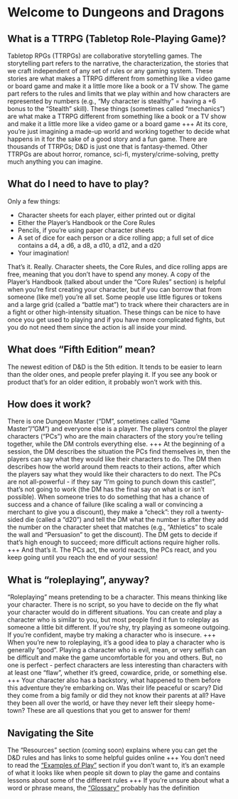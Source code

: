 # Welcome to Dungeons and Dragons

## What is a TTRPG (Tabletop Role-Playing Game)?
Tabletop RPGs (TTRPGs) are collaborative storytelling games. The storytelling part refers to the narrative, the characterization, the stories that we craft independent of any set of rules or any gaming system. These stories are what makes a TTRPG different from something like a video game or board game and make it a little more like a book or a TV show. The game part refers to the rules and limits that we play within and how characters are represented by numbers (e.g., “My character is stealthy” = having a +6 bonus to the “Stealth” skill). These things (sometimes called “mechanics”) are what make a TTRPG different from something like a book or a TV show and make it a little more like a video game or a board game
+++
At its core, you’re just imagining a made-up world and working together to decide what happens in it for the sake of a good story and a fun game. There are thousands of TTRPGs; D&D is just one that is fantasy-themed. Other TTRPGs are about horror, romance, sci-fi, mystery/crime-solving, pretty much anything you can imagine.

## What do I need to have to play?
Only a few things:

* Character sheets for each player, either printed out or digital
* Either the Player’s Handbook or the Core Rules
* Pencils, if you’re using paper character sheets
* A set of dice for each person or a dice rolling app; a full set of dice contains a d4, a d6, a d8, a d10, a d12, and a d20
* Your imagination!

That’s it. Really. Character sheets, the Core Rules, and dice rolling apps are free, meaning that you don’t have to spend any money. A copy of the Player’s Handbook (talked about under the “Core Rules” section) is helpful when you’re first creating your character, but if you can borrow that from someone (like me!) you’re all set. 
Some people use little figures or tokens and a large grid (called a “battle mat”) to track where their characters are in a fight or other high-intensity situation. These things can be nice to have once you get used to playing and if you have more complicated fights, but you do not need them since the action is all inside your mind.

## What does “Fifth Edition” mean?
The newest edition of D&D is the 5th edition. It tends to be easier to learn than the older ones, and people prefer playing it. If you see any book or product that’s for an older edition, it probably won’t work with this.

## How does it work?
There is one Dungeon Master (“DM”, sometimes called “Game Master”/”GM”) and everyone else is a player. The players control the player characters (“PCs”) who are the main characters of the story you’re telling together, while the DM controls everything else.
+++
At the beginning of a session, the DM describes the situation the PCs find themselves in, then the players can say what they would like their characters to do. The DM then describes how the world around them reacts to their actions, after which the players say what they would like their characters to do next. The PCs are not all-powerful - if they say “I’m going to punch down this castle!”, that’s not going to work (the DM has the final say on what is or isn’t possible). When someone tries to do something that has a chance of success and a chance of failure (like scaling a wall or convincing a merchant to give you a discount), they make a “check”: they roll a twenty-sided die (called a “d20”) and tell the DM what the number is after they add the number on the character sheet that matches (e.g., “Athletics” to scale the wall and “Persuasion” to get the discount). The DM gets to decide if that’s high enough to succeed; more difficult actions require higher rolls.
+++
And that’s it. The PCs act, the world reacts, the PCs react, and you keep going until you reach the end of your session!

## What is “roleplaying”, anyway?
“Roleplaying” means pretending to be a character. This means thinking like your character. There is no script, so you have to decide on the fly what your character would do in different situations. You can create and play a character who is similar to you, but most people find it fun to roleplay as someone a little bit different. If you’re shy, try playing as someone outgoing. If you’re confident, maybe try making a character who is insecure.
+++
When you’re new to roleplaying, it’s a good idea to play a character who is generally “good”. Playing a character who is evil, mean, or very selfish can be difficult and make the game uncomfortable for you and others. But, no one is perfect - perfect characters are less interesting than characters with at least one “flaw”, whether it’s greed, cowardice, pride, or something else.
+++
Your character also has a backstory, what happened to them before this adventure they’re embarking on. Was their life peaceful or scary? Did they come from a big family or did they not know their parents at all? Have they been all over the world, or have they never left their sleepy home-town? These are all questions that you get to answer for them!

## Navigating the Site

The “Resources” section (coming soon) explains where you can get the D&D rules and has links to some helpful guides online
+++
You don’t need to read the [“Examples of Play”](play_examples/play_example_intro.md) section if you don’t want to, it’s an example of what it looks like when people sit down to play the game and contains lessons about some of the different rules
+++
If you’re unsure about what a word or phrase means, the [“Glossary”](glossary.md) probably has the definition

```{tableofcontents}
```

